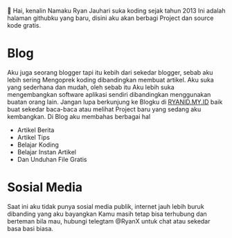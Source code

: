 👋 Hai, kenalin Namaku Ryan Jauhari suka koding sejak tahun 2013
Ini adalah halaman githubku yang baru, disini aku akan berbagi
Project dan source kode gratis.


# Blog
Aku juga seorang blogger tapi itu kebih dari sekedar blogger, sebab aku lebih sering
Mengoprek koding dibandingkan membuat artikel. Aku suka yang sederhana dan mudah, oleh sebab itu
Aku lebih suka mengembangkan software aplikasi sendiri dibandingkan menggunakan buatan orang lain.
Jangan lupa berkunjung ke Blogku di [RYANID.MY.ID](https://ryanid.my.id) baik buat sekedar baca-baca atau melihat
Project baru yang sedang aku kembangkan. Di Blog aku membahas berbagai hal
- Artikel Berita
- Artikel Tips
- Belajar Koding
- Belajar Instan Artikel
- Dan Unduhan File Gratis


# Sosial Media
Saat ini aku tidak punya sosial media publik, internet jauh lebih buruk dibanding yang aku bayangkan
Kamu masih tetap bisa terhubung dan berteman bila mau, hubungi telegtam @RyanX untuk chat atau
sekedar basa basi biasa.
